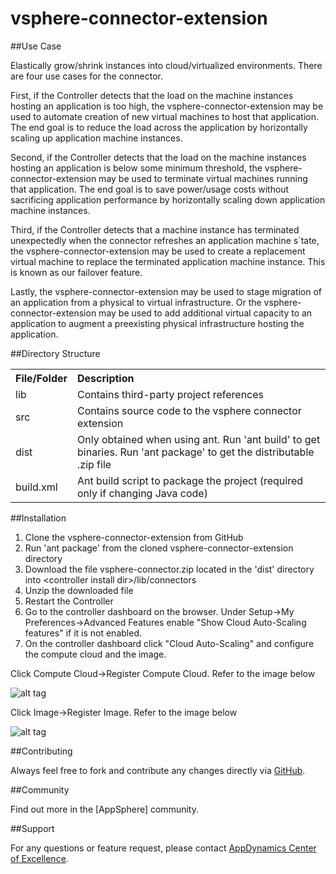 vsphere-connector-extension
===================================

##Use Case


Elastically grow/shrink instances into cloud/virtualized environments. There are four use cases for the connector. 

First, if the Controller detects that the load on the machine instances hosting an application is too high, the vsphere-connector-extension may be used to automate creation of new virtual machines to host that application. The end goal is to reduce the load across the application by horizontally scaling up application machine instances.

Second, if the Controller detects that the load on the machine instances hosting an application is below some minimum threshold, the vsphere-connector-extension may be used to terminate virtual machines running that application. The end goal is to save power/usage costs without sacrificing application performance by horizontally scaling down application machine instances.

Third, if the Controller detects that a machine instance has terminated unexpectedly when the connector refreshes an application machine s`tate, the vsphere-connector-extension may be used to create a replacement virtual machine to replace the terminated application machine instance. This is known as our failover feature.

Lastly, the vsphere-connector-extension may be used to stage migration of an application from a physical to virtual infrastructure. Or the vsphere-connector-extension may be used to add additional virtual capacity to an application to augment a preexisting physical infrastructure hosting the application.

##Directory Structure

<table><tbody>
<tr>
<th align="left"> File/Folder </th>
<th align="left"> Description </th>
</tr>
<tr>
<td class='confluenceTd'> lib </td>
<td class='confluenceTd'> Contains third-party project references </td>
</tr>
<tr>
<td class='confluenceTd'> src </td>
<td class='confluenceTd'> Contains source code to the vsphere connector extension </td>
</tr>
<tr>
<td class='confluenceTd'> dist </td>
<td class='confluenceTd'> Only obtained when using ant. Run 'ant build' to get binaries. Run 'ant package' to get the distributable .zip file </td>
</tr>
<tr>
<td class='confluenceTd'> build.xml </td>
<td class='confluenceTd'> Ant build script to package the project (required only if changing Java code) </td>
</tr>
</tbody>
</table>

##Installation

1. Clone the vsphere-connector-extension from GitHub
2. Run 'ant package' from the cloned vsphere-connector-extension directory
3. Download the file vsphere-connector.zip located in the 'dist' directory into \<controller install dir\>/lib/connectors
4. Unzip the downloaded file
5. Restart the Controller
6. Go to the controller dashboard on the browser. Under Setup->My Preferences->Advanced Features enable "Show Cloud Auto-Scaling features" if it is not enabled. 
7. On the controller dashboard click "Cloud Auto-Scaling" and configure the compute cloud and the image.

Click Compute Cloud->Register Compute Cloud. Refer to the image below

![alt tag](https://raw.github.com/Appdynamics/vsphere-connector-extension/master/VMWare%20vSphere%20Fields.png)

Click Image->Register Image. Refer to the image below

![alt tag](https://raw.github.com/Appdynamics/vsphere-connector-extension/master/VMWare%20Virtual%20Machine%20Image.png)

##Contributing

Always feel free to fork and contribute any changes directly via [GitHub](https://github.com/Appdynamics/vsphere-connector-extension).

##Community

Find out more in the [AppSphere] community.

##Support

For any questions or feature request, please contact [AppDynamics Center of Excellence](mailto:ace-request@appdynamics.com).

